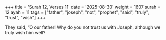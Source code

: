 +++
title = 'Surah 12, Verses 11'
date = '2025-08-30'
weight = 1607
surah = 12
ayah = 11
tags = ["father", "joseph", "not", "prophet", "said", "truly", "trust", "wish"]
+++

They said, “O our father! Why do you not trust us with Joseph, although we truly wish him well?